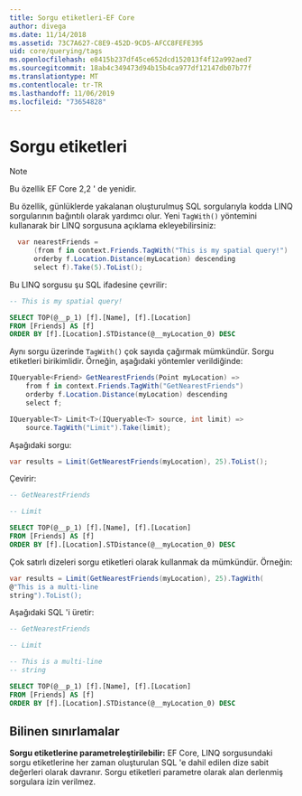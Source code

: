 ```yaml
---
title: Sorgu etiketleri-EF Core
author: divega
ms.date: 11/14/2018
ms.assetid: 73C7A627-C8E9-452D-9CD5-AFCC8FEFE395
uid: core/querying/tags
ms.openlocfilehash: e8415b237df45ce652dcd152013f4f12a992aed7
ms.sourcegitcommit: 18ab4c349473d94b15b4ca977df12147db07b77f
ms.translationtype: MT
ms.contentlocale: tr-TR
ms.lasthandoff: 11/06/2019
ms.locfileid: "73654828"
---
```

# <a name="query-tags"></a>Sorgu etiketleri

> [!NOTE]
> Bu özellik EF Core 2,2 ' de yenidir.

Bu özellik, günlüklerde yakalanan oluşturulmuş SQL sorgularıyla kodda LINQ sorgularının bağıntılı olarak yardımcı olur.
Yeni `TagWith()` yöntemini kullanarak bir LINQ sorgusuna açıklama ekleyebilirsiniz:

``` csharp
  var nearestFriends =
      (from f in context.Friends.TagWith("This is my spatial query!")
      orderby f.Location.Distance(myLocation) descending
      select f).Take(5).ToList();
```

Bu LINQ sorgusu şu SQL ifadesine çevrilir:

``` sql
-- This is my spatial query!

SELECT TOP(@__p_1) [f].[Name], [f].[Location]
FROM [Friends] AS [f]
ORDER BY [f].[Location].STDistance(@__myLocation_0) DESC
```

Aynı sorgu üzerinde `TagWith()` çok sayıda çağırmak mümkündür.
Sorgu etiketleri birikimlidir.
Örneğin, aşağıdaki yöntemler verildiğinde:

``` csharp
IQueryable<Friend> GetNearestFriends(Point myLocation) =>
    from f in context.Friends.TagWith("GetNearestFriends")
    orderby f.Location.Distance(myLocation) descending
    select f;

IQueryable<T> Limit<T>(IQueryable<T> source, int limit) =>
    source.TagWith("Limit").Take(limit);
```

Aşağıdaki sorgu:

``` csharp
var results = Limit(GetNearestFriends(myLocation), 25).ToList();
```

Çevirir:

``` sql
-- GetNearestFriends

-- Limit

SELECT TOP(@__p_1) [f].[Name], [f].[Location]
FROM [Friends] AS [f]
ORDER BY [f].[Location].STDistance(@__myLocation_0) DESC
```

Çok satırlı dizeleri sorgu etiketleri olarak kullanmak da mümkündür.
Örneğin:

``` csharp
var results = Limit(GetNearestFriends(myLocation), 25).TagWith(
@"This is a multi-line
string").ToList();
```

Aşağıdaki SQL 'i üretir:

``` sql
-- GetNearestFriends

-- Limit

-- This is a multi-line
-- string

SELECT TOP(@__p_1) [f].[Name], [f].[Location]
FROM [Friends] AS [f]
ORDER BY [f].[Location].STDistance(@__myLocation_0) DESC
```

## <a name="known-limitations"></a>Bilinen sınırlamalar

**Sorgu etiketlerine parametreleştirilebilir:** EF Core, LINQ sorgusundaki sorgu etiketlerine her zaman oluşturulan SQL 'e dahil edilen dize sabit değerleri olarak davranır.
Sorgu etiketleri parametre olarak alan derlenmiş sorgulara izin verilmez.
